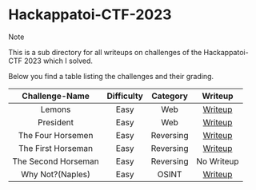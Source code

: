 # Hackappatoi-CTF-2023

> [!Note]
> This is a sub directory for all writeups on challenges of the Hackappatoi-CTF 2023 which I solved.
>
> Below you find a table listing the challenges and their grading.
> 
> | Challenge-Name | Difficulty | Category | Writeup |
> | :------------: | :--------: | :------: | :-----: |
> | Lemons | Easy | Web | [Writeup](https://github.com/Aryt3/writeups/tree/main/jeopardy_ctfs/2023/hackappatoi_ctf_2023/Lemons) |
> | President | Easy | Web | [Writeup](https://github.com/Aryt3/writeups/tree/main/jeopardy_ctfs/2023/hackappatoi_ctf_2023/President) |
> | The Four Horsemen | Easy | Reversing | [Writeup](https://github.com/Aryt3/writeups/tree/main/jeopardy_ctfs/2023/hackappatoi_ctf_2023/The_Four_Horsemen) |
> | The First Horseman | Easy | Reversing | [Writeup](https://github.com/Aryt3/writeups/tree/main/jeopardy_ctfs/2023/hackappatoi_ctf_2023/The_First_Horseman) |
> | The Second Horseman | Easy | Reversing | No Writeup |
> | Why Not?(Naples) | Easy | OSINT | [Writeup](https://github.com/Aryt3/writeups/tree/main/jeopardy_ctfs/2023/hackappatoi_ctf_2023/Why_Not_Naples) |
